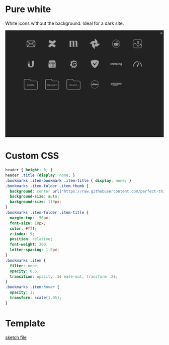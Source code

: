 # Pure white
White icons without the background. Ideal for a dark site.

![Screenshot](_pure-white.png)


# Custom CSS
```css
header { height: 0; }
header .title {display: none; }
.bookmarks .item-bookmark .item-title { display: none; }
.bookmarks .item-folder .item-thumb {
  background: center url("https://raw.githubusercontent.com/perfect-things/perfect-home-themes/master/pure-white/folder-outline.png") no-repeat;
  background-size: auto;
  background-size: 110px;
}
.bookmarks .item-folder .item-title {
  margin-top: -56px;
  font-size: 18px;
  color: #fff;
  z-index: 9;
  position: relative;
  font-weight: 200;
  letter-spacing: 1.5px;
}
.bookmarks .item {
  filter: none;
  opacity: 0.6;
  transition: opacity .3s ease-out, transform .2s;
}
.bookmarks .item:hover {
  opacity: 1;
  transform: scale(1.05);
}
```

# Template
[sketch file](_pure-white.sketch)
